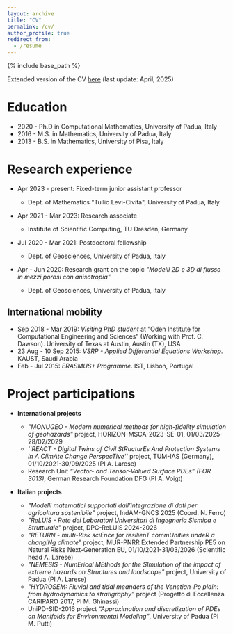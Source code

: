 ```yaml
---
layout: archive
title: "CV"
permalink: /cv/
author_profile: true
redirect_from:
  - /resume
---
```


{% include base_path %}

Extended version of the CV [here](/files/CV_Elena_Bachini.pdf) (last update: April, 2025)

Education
======
* 2020 - Ph.D in Computational Mathematics, University of Padua, Italy 
* 2016 - M.S. in Mathematics, University of Padua, Italy
* 2013 - B.S. in Mathematics, University of Pisa, Italy 

Research experience
=====
* Apr 2023 - present: Fixed-term junior assistant professor
  * Dept. of Mathematics "Tullio Levi-Civita", University of Padua, Italy

* Apr 2021 - Mar 2023: Research associate 
  * Institute of Scientific Computing, TU Dresden, Germany

* Jul 2020 - Mar 2021: Postdoctoral fellowship 
  * Dept. of Geosciences, University of Padua, Italy

* Apr - Jun 2020: Research grant on the topic <em>"Modelli 2D e 3D di flusso in mezzi porosi con anisotropia"</em>
  * Dept. of Geosciences, University of Padua, Italy
  
## International mobility
* Sep 2018 - Mar 2019: <em>Visiting PhD student</em> at “Oden Institute for Computational Engineering and Sciences” (Working with Prof. C. Dawson). University of Texas at Austin, Austin (TX), USA
* 23 Aug - 10 Sep 2015: <em>VSRP - Applied Differential Equations Workshop</em>. KAUST, Saudi Arabia
* Feb - Jul 2015: <em>ERASMUS+ Programme</em>. IST, Lisbon, Portugal

Project participations
=====
* <b> International projects</b>
  * <em> "MONUGEO - Modern numerical methods for high-fidelity simulation of geohazards"</em> project, HORIZON-MSCA-2023-SE-01, 01/03/2025-28/02/2029
  * <em> ''REACT - Digital Twins of Civil StRucturEs And Protection Systems in A ClimAte Change PerspecTive'' </em> project, TUM-IAS
  (Germany), 01/10/2021-30/09/2025 (PI A. Larese)
  * Research Unit <em>“Vector- and Tensor-Valued Surface PDEs” (FOR 3013)</em>, German Research Foundation DFG (PI A. Voigt)

* <b> Italian projects </b>
  * <em> "Modelli matematici supportati dall’integrazione di dati per agricoltura sostenibile"</em> project, IndAM-GNCS 2025 (Coord. N. Ferro)
  * <em> "ReLUIS - Rete dei Laboratori Universitari
  di Ingegneria Sismica e Strutturale"</em> project, DPC-ReLUIS 2024-2026
  * <em>"RETURN - multi-Risk sciEnce for resilienT commUnities undeR a changiNg climate"</em> project,  MUR-PNRR Extended Partnership PE5 on Natural Risks Next-Generation EU, 01/10/2021-31/03/2026 (Scientific head A. Larese)
  * <em>"NEMESIS - NumErical MEthods for the SImulation of the impact of extreme hazards on Structures and landscape"</em> project, University of Padua (PI A. Larese)
  * <em>"HYDROSEM: Fluvial and tidal meanders of the Venetian-Po plain: from hydrodynamics to stratigraphy”</em> project (Progetto di Eccellenza CARIPARO 2017, PI M. Ghinassi)
  * UniPD-SID-2016 project <em>“Approximation and discretization of PDEs on Manifolds for Environmental Modeling”</em>, University of Padua (PI M. Putti)

